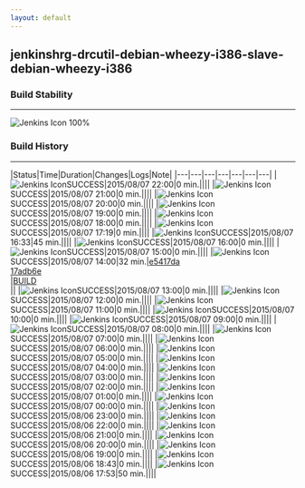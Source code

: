 ```yaml
---
layout: default
---
```

## jenkinshrg-drcutil-debian-wheezy-i386-slave-debian-wheezy-i386
### Build Stability
___
![Jenkins Icon](http://jenkinshrg.github.io/images/48x48/health-80plus.png)
100%
  
### Build History
___
|Status|Time|Duration|Changes|Logs|Note|
|---|---|---|---|---|---|---|
|![Jenkins Icon](http://jenkinshrg.github.io/images/24x24/blue.png)SUCCESS|2015/08/07 22:00|0 min.||||
|![Jenkins Icon](http://jenkinshrg.github.io/images/24x24/blue.png)SUCCESS|2015/08/07 21:00|0 min.||||
|![Jenkins Icon](http://jenkinshrg.github.io/images/24x24/blue.png)SUCCESS|2015/08/07 20:00|0 min.||||
|![Jenkins Icon](http://jenkinshrg.github.io/images/24x24/blue.png)SUCCESS|2015/08/07 19:00|0 min.||||
|![Jenkins Icon](http://jenkinshrg.github.io/images/24x24/blue.png)SUCCESS|2015/08/07 18:00|0 min.||||
|![Jenkins Icon](http://jenkinshrg.github.io/images/24x24/blue.png)SUCCESS|2015/08/07 17:19|0 min.||||
|![Jenkins Icon](http://jenkinshrg.github.io/images/24x24/blue.png)SUCCESS|2015/08/07 16:33|45 min.||||
|![Jenkins Icon](http://jenkinshrg.github.io/images/24x24/blue.png)SUCCESS|2015/08/07 16:00|0 min.||||
|![Jenkins Icon](http://jenkinshrg.github.io/images/24x24/blue.png)SUCCESS|2015/08/07 15:00|0 min.||||
|![Jenkins Icon](http://jenkinshrg.github.io/images/24x24/blue.png)SUCCESS|2015/08/07 14:00|32 min.|[e5417da](https://github.com/jrl-umi3218/hmc2/commit/e5417dad43d61323ce4da6d7abf8884db1a7653c)<br>[17adb6e](https://github.com/jrl-umi3218/hrpsys-humanoid/commit/17adb6ebfbdbe5db64fd6606d977e9b261d48e95)<br>|[BUILD](https://drive.google.com/file/d/0B54sHwaxmuM4XzBzSkJXeDZjckU/view?usp=drivesdk)<br>||
|![Jenkins Icon](http://jenkinshrg.github.io/images/24x24/blue.png)SUCCESS|2015/08/07 13:00|0 min.||||
|![Jenkins Icon](http://jenkinshrg.github.io/images/24x24/blue.png)SUCCESS|2015/08/07 12:00|0 min.||||
|![Jenkins Icon](http://jenkinshrg.github.io/images/24x24/blue.png)SUCCESS|2015/08/07 11:00|0 min.||||
|![Jenkins Icon](http://jenkinshrg.github.io/images/24x24/blue.png)SUCCESS|2015/08/07 10:00|0 min.||||
|![Jenkins Icon](http://jenkinshrg.github.io/images/24x24/blue.png)SUCCESS|2015/08/07 09:00|0 min.||||
|![Jenkins Icon](http://jenkinshrg.github.io/images/24x24/blue.png)SUCCESS|2015/08/07 08:00|0 min.||||
|![Jenkins Icon](http://jenkinshrg.github.io/images/24x24/blue.png)SUCCESS|2015/08/07 07:00|0 min.||||
|![Jenkins Icon](http://jenkinshrg.github.io/images/24x24/blue.png)SUCCESS|2015/08/07 06:00|0 min.||||
|![Jenkins Icon](http://jenkinshrg.github.io/images/24x24/blue.png)SUCCESS|2015/08/07 05:00|0 min.||||
|![Jenkins Icon](http://jenkinshrg.github.io/images/24x24/blue.png)SUCCESS|2015/08/07 04:00|0 min.||||
|![Jenkins Icon](http://jenkinshrg.github.io/images/24x24/blue.png)SUCCESS|2015/08/07 03:00|0 min.||||
|![Jenkins Icon](http://jenkinshrg.github.io/images/24x24/blue.png)SUCCESS|2015/08/07 02:00|0 min.||||
|![Jenkins Icon](http://jenkinshrg.github.io/images/24x24/blue.png)SUCCESS|2015/08/07 01:00|0 min.||||
|![Jenkins Icon](http://jenkinshrg.github.io/images/24x24/blue.png)SUCCESS|2015/08/07 00:00|0 min.||||
|![Jenkins Icon](http://jenkinshrg.github.io/images/24x24/blue.png)SUCCESS|2015/08/06 23:00|0 min.||||
|![Jenkins Icon](http://jenkinshrg.github.io/images/24x24/blue.png)SUCCESS|2015/08/06 22:00|0 min.||||
|![Jenkins Icon](http://jenkinshrg.github.io/images/24x24/blue.png)SUCCESS|2015/08/06 21:00|0 min.||||
|![Jenkins Icon](http://jenkinshrg.github.io/images/24x24/blue.png)SUCCESS|2015/08/06 20:00|0 min.||||
|![Jenkins Icon](http://jenkinshrg.github.io/images/24x24/blue.png)SUCCESS|2015/08/06 19:00|0 min.||||
|![Jenkins Icon](http://jenkinshrg.github.io/images/24x24/blue.png)SUCCESS|2015/08/06 18:43|0 min.||||
|![Jenkins Icon](http://jenkinshrg.github.io/images/24x24/blue.png)SUCCESS|2015/08/06 17:53|50 min.||||
